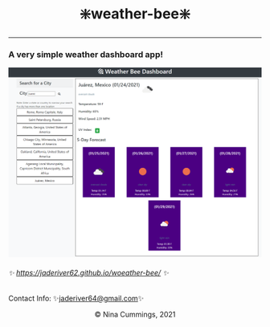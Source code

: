 # <div align="center">:sparkle:weather-bee:sparkle:</div>
---


### A very simple weather dashboard app!

![screenshot of scheduler](https://github.com/jaderiver62/weather-bee/blob/main/assets/images/_C__Users_jader_Desktop_projects_weather-bee_index.html%20(1).png?raw=true)


###### :sparkles: https://jaderiver62.github.io/woeather-bee/ :sparkles:

Contact Info:
:sparkles:[jaderiver64@gmail.com](mailto:jaderiver64@gmail.com):sparkles:
<div align="center">&#169; Nina Cummings, 2021</div>
